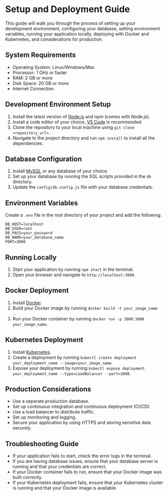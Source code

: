 # Setup and Deployment Guide

This guide will walk you through the process of setting up your development environment, configuring your database, setting environment variables, running your application locally, deploying with Docker and Kubernetes, and considerations for production. 

## System Requirements

- Operating System: Linux/Windows/Mac
- Processor: 1 GHz or faster
- RAM: 2 GB or more
- Disk Space: 20 GB or more
- Internet Connection

## Development Environment Setup

1. Install the latest version of [Node.js](https://nodejs.org/en/download/) and npm (comes with Node.js).
2. Install a code editor of your choice, [VS Code](https://code.visualstudio.com/download) is recommended.
3. Clone the repository to your local machine using `git clone <repository_url>`.
4. Navigate to the project directory and run `npm install` to install all the dependencies.

## Database Configuration

1. Install [MySQL](https://dev.mysql.com/downloads/installer/) or any database of your choice.
2. Set up your database by running the SQL scripts provided in the `db` directory.
3. Update the `config/db.config.js` file with your database credentials.

## Environment Variables

Create a `.env` file in the root directory of your project and add the following:

```
DB_HOST=localhost
DB_USER=root
DB_PASS=your_password
DB_NAME=your_database_name
PORT=3000
```

## Running Locally

1. Start your application by running `npm start` in the terminal.
2. Open your browser and navigate to `http://localhost:3000`.

## Docker Deployment

1. Install [Docker](https://docs.docker.com/get-docker/).
2. Build your Docker image by running `docker build -t your_image_name .`.
3. Run your Docker container by running `docker run -p 3000:3000 your_image_name`.

## Kubernetes Deployment

1. Install [Kubernetes](https://kubernetes.io/docs/setup/).
2. Create a deployment by running `kubectl create deployment your_deployment_name --image=your_image_name`.
3. Expose your deployment by running `kubectl expose deployment your_deployment_name --type=LoadBalancer --port=3000`.

## Production Considerations

- Use a separate production database.
- Set up continuous integration and continuous deployment (CI/CD).
- Use a load balancer to distribute traffic.
- Set up monitoring and logging.
- Secure your application by using HTTPS and storing sensitive data securely.

## Troubleshooting Guide

- If your application fails to start, check the error logs in the terminal.
- If you are having database issues, ensure that your database server is running and that your credentials are correct.
- If your Docker container fails to run, ensure that your Docker image was built correctly.
- If your Kubernetes deployment fails, ensure that your Kubernetes cluster is running and that your Docker image is available.